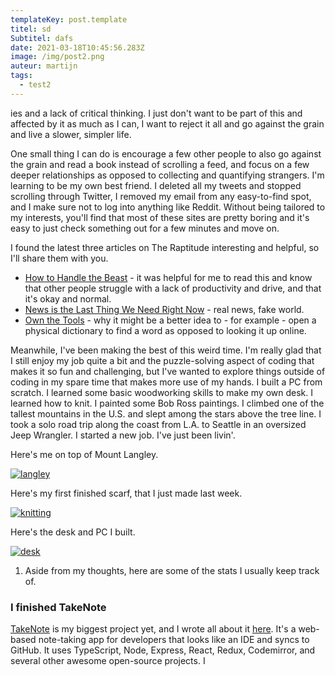 ```yaml
---
templateKey: post.template
titel: sd
Subtitel: dafs
date: 2021-03-18T10:45:56.283Z
image: /img/post2.png
auteur: martijn
tags:
  - test2
---
```

ies and a lack of critical thinking. I just don't want to be part of this and affected by it as much as I can, I want to reject it all and go against the grain and live a slower, simpler life.

One small thing I can do is encourage a few other people to also go against the grain and read a book instead of scrolling a feed, and focus on a few deeper relationships as opposed to collecting and quantifying strangers. I'm learning to be my own best friend. I deleted all my tweets and stopped scrolling through Twitter, I removed my email from any easy-to-find spot, and I make sure not to log into anything like Reddit. Without being tailored to my interests, you'll find that most of these sites are pretty boring and it's easy to just check something out for a few minutes and move on.

I found the latest three articles on The Raptitude interesting and helpful, so I'll share them with you.

* [How to Handle the Beast](https://www.raptitude.com/2020/12/how-to-handle-the-beast/) - it was helpful for me to read this and know that other people struggle with a lack of productivity and drive, and that it's okay and normal.
* [News is the Last Thing We Need Right Now](https://www.raptitude.com/2020/12/news-is-the-last-thing-we-need-right-now/) - real news, fake world.
* [Own the Tools](https://www.raptitude.com/2020/12/own-the-tools/) - why it might be a better idea to - for example - open a physical dictionary to find a word as opposed to looking it up online.

Meanwhile, I've been making the best of this weird time. I'm really glad that I still enjoy my job quite a bit and the puzzle-solving aspect of coding that makes it so fun and challenging, but I've wanted to explore things outside of coding in my spare time that makes more use of my hands. I built a PC from scratch. I learned some basic woodworking skills to make my own desk. I learned how to knit. I painted some Bob Ross paintings. I climbed one of the tallest mountains in the U.S. and slept among the stars above the tree line. I took a solo road trip along the coast from L.A. to Seattle in an oversized Jeep Wrangler. I started a new job. I've just been livin'.

Here's me on top of Mount Langley.

[![langley](https://www.taniarascia.com/static/daf1a20541cbd86f7106f582d476c30f/6aca1/langley.jpg "langley")](https://www.taniarascia.com/static/daf1a20541cbd86f7106f582d476c30f/3acf0/langley.jpg)

Here's my first finished scarf, that I just made last week.

[![knitting](https://www.taniarascia.com/static/6d3809716201be5b3a3876666b0bfd3f/6aca1/knitting.jpg "knitting")](https://www.taniarascia.com/static/6d3809716201be5b3a3876666b0bfd3f/3acf0/knitting.jpg)

Here's the desk and PC I built.

[![desk](https://www.taniarascia.com/static/99aa79c6c17b797effea3d262cf6d31b/6aca1/desk.jpg "desk")](https://www.taniarascia.com/static/99aa79c6c17b797effea3d262cf6d31b/3acf0/desk.jpg)

1. Aside from my thoughts, here are some of the stats I usually keep track of.

### [](https://www.taniarascia.com/2020-into-2021/#i-finished-takenote)I finished TakeNote

[TakeNote](https://takenote.dev/) is my biggest project yet, and I wrote all about it [here](https://www.taniarascia.com/building-takenote/). It's a web-based note-taking app for developers that looks like an IDE and syncs to GitHub. It uses TypeScript, Node, Express, React, Redux, Codemirror, and several other awesome open-source projects. I